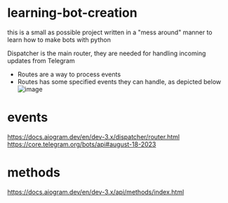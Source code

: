 # learning-bot-creation
this is a small as possible project written in a "mess around" manner to learn how to make bots with python

Dispatcher is the main router, they are needed for handling incoming updates from Telegram
- Routes are a way to process events
- Routes has some specified events they can handle, as depicted below  
![image](https://github.com/KidPudel/learning-bot-creation/assets/63263301/3abed1ae-a5f5-45eb-aded-ee43a4327d29)

# events
https://docs.aiogram.dev/en/dev-3.x/dispatcher/router.html
https://core.telegram.org/bots/api#august-18-2023

# methods
https://docs.aiogram.dev/en/dev-3.x/api/methods/index.html
